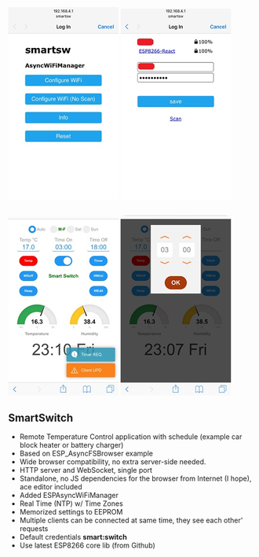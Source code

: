 ![](1.PNG) ![](2.PNG) 
##
![](3.PNG) ![](4.PNG) 

## SmartSwitch
* Remote Temperature Control application with schedule (example car block heater or battery charger)
* Based on ESP_AsyncFSBrowser example
* Wide browser compatibility, no extra server-side needed.
* HTTP server and WebSocket, single port  
* Standalone, no JS dependencies for the browser from Internet (I hope), ace editor included
* Added ESPAsyncWiFiManager
* Real Time (NTP) w/ Time Zones
* Memorized settings to EEPROM
* Multiple clients can be connected at same time, they see each other' requests
* Default credentials <b>smart:switch</b>
* Use latest ESP8266 core lib (from Github)
